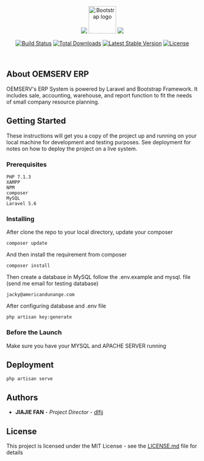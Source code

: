 <p align="center"><img src="https://laravel.com/assets/img/components/logo-laravel.svg"> <img src="https://getbootstrap.com/docs/4.1/assets/brand/bootstrap-solid.svg" alt="Bootstrap logo" width=72 height=72>
<img src="./"></p>


<p align="center">
<a href="https://travis-ci.org/laravel/framework"><img src="https://travis-ci.org/laravel/framework.svg" alt="Build Status"></a>
<a href="https://packagist.org/packages/laravel/framework"><img src="https://poser.pugx.org/laravel/framework/d/total.svg" alt="Total Downloads"></a>
<a href="https://packagist.org/packages/laravel/framework"><img src="https://poser.pugx.org/laravel/framework/v/stable.svg" alt="Latest Stable Version"></a>
<a href="https://packagist.org/packages/laravel/framework"><img src="https://poser.pugx.org/laravel/framework/license.svg" alt="License"></a>
</p>



<br>

## About OEMSERV ERP

OEMSERV's ERP System is powered by Laravel and Bootstrap Framework. 
It includes sale, accounting, warehouse, and report function to fit the needs of small company resource planning.


## Getting Started

These instructions will get you a copy of the project up and running on your local machine for development and testing purposes. See deployment for notes on how to deploy the project on a live system.

### Prerequisites



```
PHP 7.1.3
XAMPP
NPM  
composer
MySQL
Laravel 5.6

```

### Installing

After clone the repo to your local directory, update your composer

```
composer update
```

And then install the requirement from composer

```
composer install
```

Then create a database in MySQL follow the .env.example and mysql. file (send me email for testing database)
```
jacky@americandunange.com
```

After configuring database and .env file

```
php artisan key:generate
```

### Before the Launch

Make sure you have your MYSQL and APACHE SERVER running


## Deployment

```
php artisan serve
```

## Authors

* **JIAJIE FAN** - *Project Director* - [dlfjj](https://github.com/dlfjj)


## License

This project is licensed under the MIT License - see the [LICENSE.md](LICENSE.md) file for details



